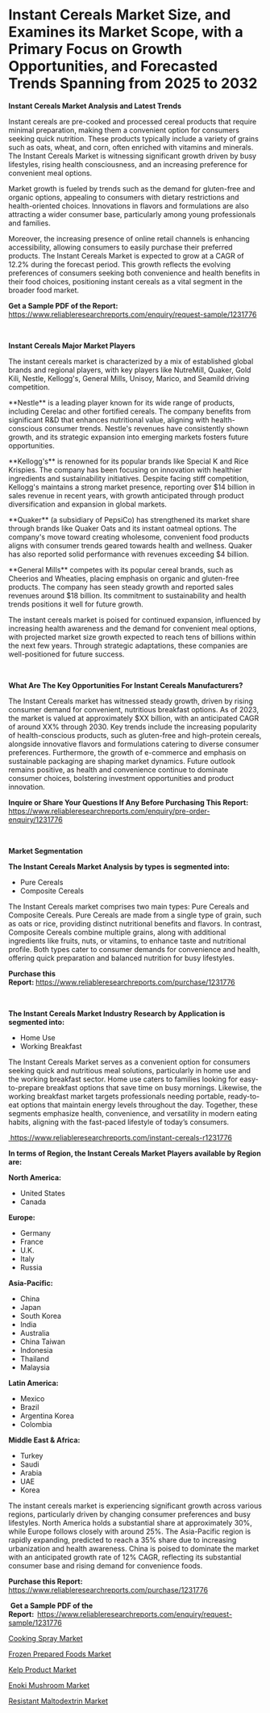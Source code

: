 <p><h1>Instant Cereals Market Size, and Examines its Market Scope, with a Primary Focus on Growth Opportunities, and Forecasted Trends Spanning from 2025 to 2032</h1></p><p><strong>Instant Cereals Market Analysis and Latest Trends</strong></p>
<p><p>Instant cereals are pre-cooked and processed cereal products that require minimal preparation, making them a convenient option for consumers seeking quick nutrition. These products typically include a variety of grains such as oats, wheat, and corn, often enriched with vitamins and minerals. The Instant Cereals Market is witnessing significant growth driven by busy lifestyles, rising health consciousness, and an increasing preference for convenient meal options.</p><p>Market growth is fueled by trends such as the demand for gluten-free and organic options, appealing to consumers with dietary restrictions and health-oriented choices. Innovations in flavors and formulations are also attracting a wider consumer base, particularly among young professionals and families.</p><p>Moreover, the increasing presence of online retail channels is enhancing accessibility, allowing consumers to easily purchase their preferred products. The Instant Cereals Market is expected to grow at a CAGR of 12.2% during the forecast period. This growth reflects the evolving preferences of consumers seeking both convenience and health benefits in their food choices, positioning instant cereals as a vital segment in the broader food market.</p></p>
<p><strong>Get a Sample PDF of the Report:&nbsp;</strong> <a href="https://www.reliableresearchreports.com/enquiry/request-sample/1231776?utm_campaign=37&utm_medium=2&utm_source=Github&utm_content=ia&utm_term=14022025&utm_id=instant-cereals">https://www.reliableresearchreports.com/enquiry/request-sample/1231776</a></p>
<p>&nbsp;</p>
<p><strong>Instant Cereals Major Market Players</strong></p>
<p><p>The instant cereals market is characterized by a mix of established global brands and regional players, with key players like NutreMill, Quaker, Gold Kili, Nestle, Kellogg's, General Mills, Unisoy, Marico, and Seamild driving competition.</p><p>**Nestle** is a leading player known for its wide range of products, including Cerelac and other fortified cereals. The company benefits from significant R&D that enhances nutritional value, aligning with health-conscious consumer trends. Nestle's revenues have consistently shown growth, and its strategic expansion into emerging markets fosters future opportunities.</p><p>**Kellogg's** is renowned for its popular brands like Special K and Rice Krispies. The company has been focusing on innovation with healthier ingredients and sustainability initiatives. Despite facing stiff competition, Kellogg's maintains a strong market presence, reporting over $14 billion in sales revenue in recent years, with growth anticipated through product diversification and expansion in global markets.</p><p>**Quaker** (a subsidiary of PepsiCo) has strengthened its market share through brands like Quaker Oats and its instant oatmeal options. The company's move toward creating wholesome, convenient food products aligns with consumer trends geared towards health and wellness. Quaker has also reported solid performance with revenues exceeding $4 billion.</p><p>**General Mills** competes with its popular cereal brands, such as Cheerios and Wheaties, placing emphasis on organic and gluten-free products. The company has seen steady growth and reported sales revenues around $18 billion. Its commitment to sustainability and health trends positions it well for future growth.</p><p>The instant cereals market is poised for continued expansion, influenced by increasing health awareness and the demand for convenient meal options, with projected market size growth expected to reach tens of billions within the next few years. Through strategic adaptations, these companies are well-positioned for future success.</p></p>
<p>&nbsp;</p>
<p><strong>What Are The Key Opportunities For Instant Cereals Manufacturers?</strong></p>
<p><p>The Instant Cereals market has witnessed steady growth, driven by rising consumer demand for convenient, nutritious breakfast options. As of 2023, the market is valued at approximately $XX billion, with an anticipated CAGR of around XX% through 2030. Key trends include the increasing popularity of health-conscious products, such as gluten-free and high-protein cereals, alongside innovative flavors and formulations catering to diverse consumer preferences. Furthermore, the growth of e-commerce and emphasis on sustainable packaging are shaping market dynamics. Future outlook remains positive, as health and convenience continue to dominate consumer choices, bolstering investment opportunities and product innovation.</p></p>
<p><strong>Inquire or Share Your Questions If Any Before Purchasing This Report:</strong> <a href="https://www.reliableresearchreports.com/enquiry/pre-order-enquiry/1231776?utm_campaign=37&utm_medium=2&utm_source=Github&utm_content=ia&utm_term=14022025&utm_id=instant-cereals">https://www.reliableresearchreports.com/enquiry/pre-order-enquiry/1231776</a></p>
<p>&nbsp;</p>
<p><strong>Market Segmentation</strong></p>
<p><strong>The Instant Cereals Market Analysis by types is segmented into:</strong></p>
<p><ul><li>Pure Cereals</li><li>Composite Cereals</li></ul></p>
<p><p>The Instant Cereals market comprises two main types: Pure Cereals and Composite Cereals. Pure Cereals are made from a single type of grain, such as oats or rice, providing distinct nutritional benefits and flavors. In contrast, Composite Cereals combine multiple grains, along with additional ingredients like fruits, nuts, or vitamins, to enhance taste and nutritional profile. Both types cater to consumer demands for convenience and health, offering quick preparation and balanced nutrition for busy lifestyles.</p></p>
<p><strong>Purchase this Report:&nbsp;</strong><a href="https://www.reliableresearchreports.com/purchase/1231776?utm_campaign=37&utm_medium=2&utm_source=Github&utm_content=ia&utm_term=14022025&utm_id=instant-cereals">https://www.reliableresearchreports.com/purchase/1231776</a></p>
<p>&nbsp;</p>
<p><strong>The Instant Cereals Market Industry Research by Application is segmented into:</strong></p>
<p><ul><li>Home Use</li><li>Working Breakfast</li></ul></p>
<p><p>The Instant Cereals Market serves as a convenient option for consumers seeking quick and nutritious meal solutions, particularly in home use and the working breakfast sector. Home use caters to families looking for easy-to-prepare breakfast options that save time on busy mornings. Likewise, the working breakfast market targets professionals needing portable, ready-to-eat options that maintain energy levels throughout the day. Together, these segments emphasize health, convenience, and versatility in modern eating habits, aligning with the fast-paced lifestyle of today’s consumers.</p></p>
<p><a href="https://www.reliableresearchreports.com/instant-cereals-r1231776?utm_campaign=37&utm_medium=2&utm_source=Github&utm_content=ia&utm_term=14022025&utm_id=instant-cereals">&nbsp;https://www.reliableresearchreports.com/instant-cereals-r1231776</a></p>
<p><strong>In terms of Region, the Instant Cereals Market Players available by Region are:</strong></p>
<p>
    <p> <strong> North America: </strong>
        <ul>
            <li>United States</li>
            <li>Canada</li>
        </ul>
        </p> 
    <p> <strong> Europe: </strong>
        <ul>
            <li>Germany</li>
            <li>France</li>
            <li>U.K.</li>
            <li>Italy</li>
            <li>Russia</li>
        </ul>
        </p> 
    <p> <strong> Asia-Pacific: </strong>
        <ul>
            <li>China</li>
            <li>Japan</li>
            <li>South Korea</li>
            <li>India</li>
            <li>Australia</li>
            <li>China Taiwan</li>
            <li>Indonesia</li>
            <li>Thailand</li>
            <li>Malaysia</li>
        </ul>
        </p> 
    <p> <strong> Latin America: </strong>
        <ul>
            <li>Mexico</li>
            <li>Brazil</li>
            <li>Argentina Korea</li>
            <li>Colombia</li>
        </ul>
        </p> 
    <p> <strong> Middle East & Africa: </strong>
        <ul>
            <li>Turkey</li>
            <li>Saudi</li>
            <li>Arabia</li>
            <li>UAE</li>
            <li>Korea</li>
        </ul>
    </p>
    </p>
<p><p>The instant cereals market is experiencing significant growth across various regions, particularly driven by changing consumer preferences and busy lifestyles. North America holds a substantial share at approximately 30%, while Europe follows closely with around 25%. The Asia-Pacific region is rapidly expanding, predicted to reach a 35% share due to increasing urbanization and health awareness. China is poised to dominate the market with an anticipated growth rate of 12% CAGR, reflecting its substantial consumer base and rising demand for convenience foods.</p></p>
<p><strong>Purchase this Report: </strong><a href="https://www.reliableresearchreports.com/purchase/1231776?utm_campaign=37&utm_medium=2&utm_source=Github&utm_content=ia&utm_term=14022025&utm_id=instant-cereals">https://www.reliableresearchreports.com/purchase/1231776</a></p>
<p>&nbsp;<strong>Get a Sample PDF of the Report:&nbsp;&nbsp;</strong><a href="https://www.reliableresearchreports.com/enquiry/request-sample/1231776?utm_campaign=37&utm_medium=2&utm_source=Github&utm_content=ia&utm_term=14022025&utm_id=instant-cereals">https://www.reliableresearchreports.com/enquiry/request-sample/1231776</a></p>
<p><strong></strong></p>
<p><p><a href="https://github.com/ngozudapshi/Market-Research-Report-List-1/blob/main/cooking-spray-market.md?utm_campaign=37&utm_medium=2&utm_source=Github&utm_content=ia&utm_term=14022025&utm_id=instant-cereals">Cooking Spray Market</a></p><p><a href="https://github.com/vitrilaoire/Market-Research-Report-List-1/blob/main/frozen-prepared-foods-market.md?utm_campaign=37&utm_medium=2&utm_source=Github&utm_content=ia&utm_term=14022025&utm_id=instant-cereals">Frozen Prepared Foods Market</a></p><p><a href="https://github.com/scaseiargas/Market-Research-Report-List-1/blob/main/kelp-product-market.md?utm_campaign=37&utm_medium=2&utm_source=Github&utm_content=ia&utm_term=14022025&utm_id=instant-cereals">Kelp Product Market</a></p><p><a href="https://github.com/namaqbagels64/Market-Research-Report-List-1/blob/main/enoki-mushroom-market.md?utm_campaign=37&utm_medium=2&utm_source=Github&utm_content=ia&utm_term=14022025&utm_id=instant-cereals">Enoki Mushroom Market</a></p><p><a href="https://github.com/ramraomeyie/Market-Research-Report-List-1/blob/main/resistant-maltodextrin-market.md?utm_campaign=37&utm_medium=2&utm_source=Github&utm_content=ia&utm_term=14022025&utm_id=instant-cereals">Resistant Maltodextrin Market</a></p></p>